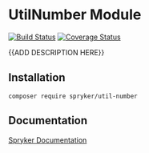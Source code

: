 # UtilNumber Module
[![Build Status](https://travis-ci.org/spryker/util-number.svg)](https://travis-ci.org/spryker/util-number)
[![Coverage Status](https://coveralls.io/repos/github/spryker/util-number/badge.svg)](https://coveralls.io/github/spryker/util-number)

{{ADD DESCRIPTION HERE}}

## Installation

```
composer require spryker/util-number
```

## Documentation

[Spryker Documentation](https://academy.spryker.com/developing_with_spryker/module_guide/modules.html)
